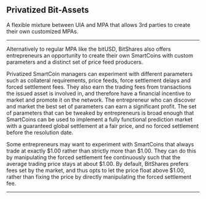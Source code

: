 ## Privatized Bit-Assets

A flexible mixture between UIA and MPA that allows 3rd parties to create their own customized MPAs.

----------------------

Alternatively to regular MPA like the bitUSD, BitShares also offers entrepreneurs an opportunity to create their own SmartCoins with custom parameters and a distinct set of price feed producers.

Privatized SmartCoin managers can experiment with different parameters such as collateral requirements, price feeds, force settlement delays and forced settlement fees. They also earn the trading fees from transactions the issued asset is involved in, and therefore have a financial incentive to market and promote it on the network. The entrepreneur who can discover and market the best set of parameters can earn a significant profit. The set of parameters that can be tweaked by entrepreneurs is broad enough that SmartCoins can be used to implement a fully functional prediction market with a guaranteed global settlement at a fair price, and no forced settlement before the resolution date.

Some entrepreneurs may want to experiment with SmartCoins that always trade at exactly $1.00 rather than strictly more than $1.00. They can do this by manipulating the forced settlement fee continuously such that the average trading price stays at about $1.00. By default, BitShares prefers fees set by the market, and thus opts to let the price float above $1.00, rather than fixing the price by directly manipulating the forced settlement fee.


***

